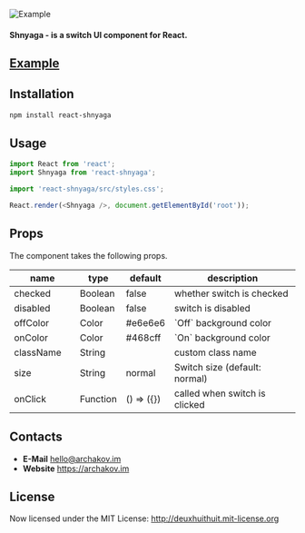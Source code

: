 ![Example](http://archakov.im/uploads/react-shnyaga-1.gif?1)

#### **Shnyaga** - is a switch UI component for React.

## [Example](https://htmlpreview.github.io/?https://github.com/Archakov06/react-shnyaga/blob/master/example/dist/index.html)

## Installation
```bash
npm install react-shnyaga
```

## Usage
```js
import React from 'react';
import Shnyaga from 'react-shnyaga';

import 'react-shnyaga/src/styles.css';

React.render(<Shnyaga />, document.getElementById('root'));
```

## Props
The component takes the following props.

<table class="table table-bordered table-striped">
    <thead>
    <tr>
        <th style="width: 100px;">name</th>
        <th style="width: 50px;">type</th>
        <th style="width: 50px;">default</th>
        <th>description</th>
    </tr>
    </thead>
    <tbody>
        <tr>
          <td>checked</td>
          <td>Boolean</td>
          <td>false</td>
          <td>whether switch is checked</td>
        </tr>
        <tr>
          <td>disabled</td>
          <td>Boolean</td>
          <td>false</td>
          <td>switch is disabled</td>
        </tr>
        <tr>
          <td>offColor</td>
          <td>Color</td>
          <td>#e6e6e6</td>
          <td>`Off` background color</td>
        </tr>
        <tr>
          <td>onColor</td>
          <td>Color</td>
          <td>#468cff</td>
          <td>`On` background color</td>
        </tr>
        <tr>
          <td>className</td>
          <td>String</td>
          <td></td>
          <td>custom class name</td>
        </tr>
        <tr>
          <td>size</td>
          <td>String</td>
          <td>normal</td>
          <td>Switch size (default: normal)</td>
        </tr>
        <tr>
          <td>onClick</td>
          <td>Function</td>
          <td>() => ({})</td>
          <td>called when switch is clicked</td>
        </tr>
    </tbody>
</table>

## Contacts
* 	**E-Mail**
	<hello@archakov.im>
* 	**Website**
	<https://archakov.im>

## License
Now licensed under the MIT License: <http://deuxhuithuit.mit-license.org>
